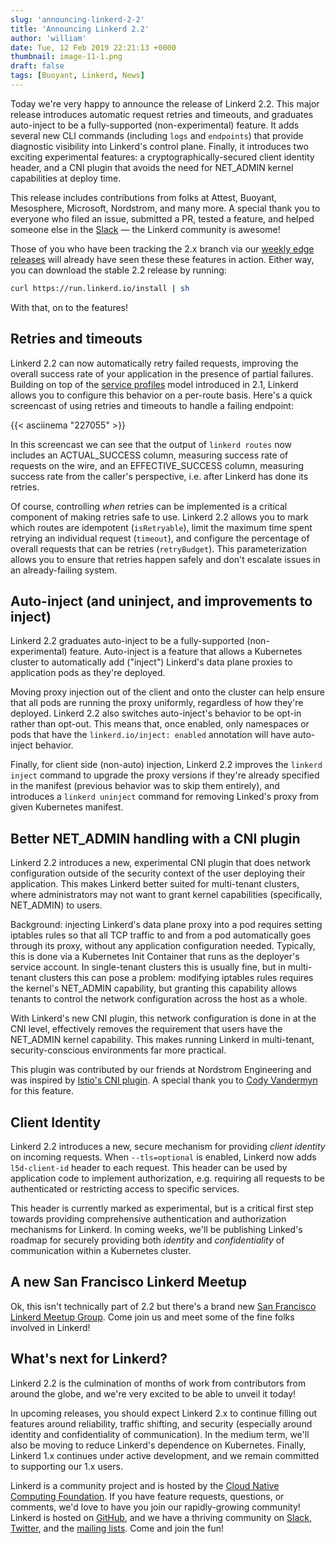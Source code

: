 ```yaml
---
slug: 'announcing-linkerd-2-2'
title: 'Announcing Linkerd 2.2'
author: 'william'
date: Tue, 12 Feb 2019 22:21:13 +0000
thumbnail: image-11-1.png
draft: false
tags: [Buoyant, Linkerd, News]
---
```


Today we're very happy to announce the release of Linkerd 2.2. This major
release introduces automatic request retries and timeouts, and graduates
auto-inject to be a fully-supported (non-experimental) feature. It adds several
new CLI commands (including `logs` and `endpoints`) that provide diagnostic
visibility into Linkerd's control plane. Finally, it introduces two exciting
experimental features: a cryptographically-secured client identity header, and a
CNI plugin that avoids the need for NET_ADMIN kernel capabilities at deploy
time.

This release includes contributions from folks at Attest, Buoyant, Mesosphere,
Microsoft, Nordstrom, and many more. A special thank you to everyone who filed
an issue, submitted a PR, tested a feature, and helped someone else in the
[Slack](https://slack.linkerd.io) — the Linkerd community is awesome!

Those of you who have been tracking the 2.x branch via our [weekly edge
releases](https://linkerd.io/2/edge/) will already have seen these these
features in action. Either way, you can download the stable 2.2 release by
running:

```bash
curl https://run.linkerd.io/install | sh
```

With that, on to the features!

## Retries and timeouts

Linkerd 2.2 can now automatically retry failed requests, improving the overall
success rate of your application in the presence of partial failures. Building
on top of the [service profiles](https://linkerd.io/2/features/service-profiles)
model introduced in 2.1, Linkerd allows you to configure this behavior on a
per-route basis. Here's a quick screencast of using retries and timeouts to
handle a failing endpoint:

{{< asciinema "227055" >}}

In this screencast we can see that the output of `linkerd routes` now includes
an ACTUAL_SUCCESS column, measuring success rate of requests on the wire, and an
EFFECTIVE_SUCCESS column, measuring success rate from the caller's perspective,
i.e. after Linkerd has done its retries.

Of course, controlling _when_ retries can be implemented is a critical component
of making retries safe to use. Linkerd 2.2 allows you to mark which routes are
idempotent (`isRetryable`), limit the maximum time spent retrying an individual
request (`timeout`), and configure the percentage of overall requests that can
be retries (`retryBudget`). This parameterization allows you to ensure that
retries happen safely and don't escalate issues in an already-failing system.

## Auto-inject (and uninject, and improvements to inject)

Linkerd 2.2 graduates auto-inject to be a fully-supported (non-experimental)
feature. Auto-inject is a feature that allows a Kubernetes cluster to
automatically add ("inject") Linkerd's data plane proxies to application pods as
they're deployed.

Moving proxy injection out of the client and onto the cluster can help ensure
that all pods are running the proxy uniformly, regardless of how they're
deployed. Linkerd 2.2 also switches auto-inject's behavior to be opt-in rather
than opt-out. This means that, once enabled, only namespaces or pods that have
the `linkerd.io/inject: enabled` annotation will have auto-inject behavior.

Finally, for client side (non-auto) injection, Linkerd 2.2 improves the `linkerd
inject` command to upgrade the proxy versions if they're already specified in
the manifest (previous behavior was to skip them entirely), and introduces a
`linkerd uninject` command for removing Linked's proxy from given Kubernetes
manifest.

## Better NET_ADMIN handling with a CNI plugin

Linkerd 2.2 introduces a new, experimental CNI plugin that does network
configuration outside of the security context of the user deploying their
application. This makes Linkerd better suited for multi-tenant clusters, where
administrators may not want to grant kernel capabilities (specifically,
NET_ADMIN) to users.

Background: injecting Linkerd's data plane proxy into a pod requires setting
iptables rules so that all TCP traffic to and from a pod automatically goes
through its proxy, without any application configuration needed. Typically, this
is done via a Kubernetes Init Container that runs as the deployer's service
account. In single-tenant clusters this is usually fine, but in multi-tenant
clusters this can pose a problem: modifying iptables rules requires the kernel's
NET_ADMIN capability, but granting this capability allows tenants to control the
network configuration across the host as a whole.

With Linkerd's new CNI plugin, this network configuration is done in at the CNI
level, effectively removes the requirement that users have the NET_ADMIN kernel
capability. This makes running Linkerd in multi-tenant, security-conscious
environments far more practical.

This plugin was contributed by our friends at Nordstrom Engineering and was
inspired by [Istio's CNI plugin](https://github.com/istio/cni). A special thank
you to [Cody Vandermyn](https://github.com/codeman9) for this feature.

## Client Identity

Linkerd 2.2 introduces a new, secure mechanism for providing _client identity_
on incoming requests. When `--tls=optional` is enabled, Linkerd now adds
`l5d-client-id` header to each request. This header can be used by application
code to implement authorization, e.g. requiring all requests to be authenticated
or restricting access to specific services.

This header is currently marked as experimental, but is a critical first step
towards providing comprehensive authentication and authorization mechanisms for
Linkerd. In coming weeks, we'll be publishing Linked's roadmap for securely
providing both _identity_ and _confidentiality_ of communication within a
Kubernetes cluster.

## A new San Francisco Linkerd Meetup

Ok, this isn't technically part of 2.2 but there's a brand new [San Francisco
Linkerd Meetup Group](https://www.meetup.com/San-Francisco-Linkerd-Meetup/).
Come join us and meet some of the fine folks involved in Linkerd!

## What's next for Linkerd?

Linkerd 2.2 is the culmination of months of work from contributors from around
the globe, and we're very excited to be able to unveil it today!

In upcoming releases, you should expect Linkerd 2.x to continue filling out
features around reliability, traffic shifting, and security (especially around
identity and confidentiality of communication). In the medium term, we'll also
be moving to reduce Linkerd's dependence on Kubernetes. Finally, Linkerd 1.x
continues under active development, and we remain committed to supporting our
1.x users.

Linkerd is a community project and is hosted by the [Cloud Native Computing
Foundation](https://cncf.io). If you have feature requests, questions, or
comments, we'd love to have you join our rapidly-growing community! Linkerd is
hosted on [GitHub](https://github.com/linkerd/), and we have a thriving
community on [Slack](https://slack.linkerd.io),
[Twitter](https://twitter.com/linkerd), and the [mailing
lists](https://linkerd.io/2/get-involved/). Come and join the fun!
